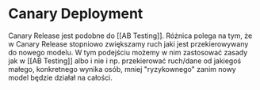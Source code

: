# Canary Deployment
Canary Release jest podobne do [[AB Testing]]. Różnica polega na tym, że w Canary Release stopniowo zwiększamy ruch jaki jest przekierowywany do nowego modelu. W tym podejściu możemy w nim zastosować zasady jak w [[AB Testing]] albo i nie i np. przekierować ruch/dane od jakiegoś małego, konkretnego wynika osób, mniej "ryzykownego" zanim nowy model będzie działał na całości.